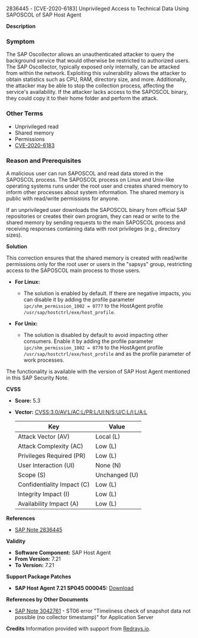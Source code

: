 2836445 - [CVE-2020-6183] Unprivileged Access to Technical Data Using SAPOSCOL of SAP Host Agent

**Description**

### Symptom
The SAP Oscollector allows an unauthenticated attacker to query the background service that would otherwise be restricted to authorized users. The SAP Oscollector, typically exposed only internally, can be attacked from within the network. Exploiting this vulnerability allows the attacker to obtain statistics such as CPU, RAM, directory size, and more. Additionally, the attacker may be able to stop the collection process, affecting the service's availability. If the attacker lacks access to the SAPOSCOL binary, they could copy it to their home folder and perform the attack.

### Other Terms
- Unprivileged read
- Shared memory
- Permissions
- [CVE-2020-6183](https://cve.mitre.org/cgi-bin/cvename.cgi?name=CVE-2020-6183)

### Reason and Prerequisites
A malicious user can run SAPOSCOL and read data stored in the SAPOSCOL process. The SAPOSCOL process on Linux and Unix-like operating systems runs under the root user and creates shared memory to inform other processes about system information. The shared memory is public with read/write permissions for anyone.

If an unprivileged user downloads the SAPOSCOL binary from official SAP repositories or creates their own program, they can read or write to the shared memory by sending requests to the main SAPOSCOL process and receiving responses containing data with root privileges (e.g., directory sizes).

**Solution**

This correction ensures that the shared memory is created with read/write permissions only for the root user or users in the "sapsys" group, restricting access to the SAPOSCOL main process to those users.

- **For Linux:**
  - The solution is enabled by default. If there are negative impacts, you can disable it by adding the profile parameter `ipc/shm_permission_1002 = 0777` to the HostAgent profile `/usr/sap/hostctrl/exe/host_profile`.

- **For Unix:**
  - The solution is disabled by default to avoid impacting other consumers. Enable it by adding the profile parameter `ipc/shm_permission_1002 = 0770` to the HostAgent profile `/usr/sap/hostctrl/exe/host_profile` and as the profile parameter of work processes.

The functionality is available with the version of SAP Host Agent mentioned in this SAP Security Note.

**CVSS**

- **Score:** 5.3
- **Vector:** [CVSS:3.0/AV:L/AC:L/PR:L/UI:N/S:U/C:L/I:L/A:L](https://www.first.org/cvss/v3.0/specification-document)

  | Key                        | Value                     |
  |----------------------------|---------------------------|
  | Attack Vector (AV)         | Local (L)                 |
  | Attack Complexity (AC)     | Low (L)                   |
  | Privileges Required (PR)   | Low (L)                   |
  | User Interaction (UI)      | None (N)                  |
  | Scope (S)                  | Unchanged (U)             |
  | Confidentiality Impact (C) | Low (L)                   |
  | Integrity Impact (I)       | Low (L)                   |
  | Availability Impact (A)    | Low (L)                   |

**References**
- [SAP Note 2836445](https://me.sap.com/notes/0002836445)

**Validity**
- **Software Component:** SAP Host Agent
- **From Version:** 7.21
- **To Version:** 7.21

**Support Package Patches**
- **SAP Host Agent 7.21 SP045 000045:** [Download](https://me.sap.com/sap/support/swdc/notes?cvnr=67838200100200018473&support_package=SP045&patch_level=000045)

**References by Other Documents**
- [SAP Note 3042761](https://me.sap.com/notes/3042761) - ST06 error "Timeliness check of snapshot data not possible (no collector timestamp)" for Application Server

**Credits**
Information provided with support from [Redrays.io](https://redrays.io).